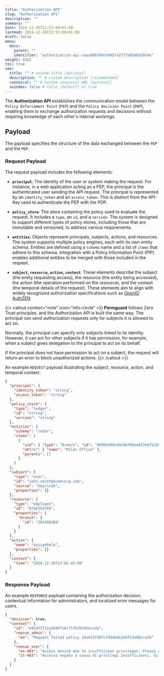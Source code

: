 ```yaml
---
title: "Authorization API"
slug: "Authorization API"
description: ""
summary: ""
date: 2024-12-26T22:53:00+01:00
lastmod: 2024-12-26T22:53:00+01:00
draft: false
menu:
  docs:
    parent: ""
    identifier: "authorization-api-ceea086189c54d57a2f17e0586920c8e"
weight: 8202
toc: true
seo:
  title: "" # custom title (optional)
  description: "" # custom description (recommended)
  canonical: "" # custom canonical URL (optional)
  noindex: false # false (default) or true
---
```


The **Authorization API** establishes the communication model between the `Policy Enforcement Point` (`PEP`) and the `Policy Decision Point` (`PDP`), enabling them to exchange authorization requests and decisions without requiring knowledge of each other's internal workings.

## Payload

The payload specifies the structure of the data exchanged between the `PEP` and the `PDP`.

### Request Payload

The request payload includes the following elements:

- **`principal`**:
  The identity of the user or system making the request. For instance, in a web application acting as a PEP, the principal is the authenticated user sending the API request. The principal is represented by an `identity_token` and an `access_token`. This is distinct from the API-Key used to authenticate the PEP with the PDP.

- **`policy_store`**:
  The store containing the policy used to evaluate the request. It includes a `type`, an `id`, and a `version`. The system is designed to support different types of policy stores, including those that are immutable and versioned, to address various requirements.

- **`entities`**:
  Objects represent principals, subjects, actions, and resources. The system supports multiple policy engines, each with its own entity schema. Entities are defined using a `schema` name and a list of `items` that adhere to this schema. Integration with a Policy Information Point (PIP) enables additional entities to be merged with those included in the request.

- **`subject`, `resource`, `action`, `context`**:
  These elements describe the subject (the entity requesting access), the resource (the entity being accessed), the action (the operation performed on the resource), and the context (the temporal details of the request). These elements aim to align with widely recognized authorization specifications such as [OpenID AuthZEN](https://openid.net/wg/authzen/specifications/).

{{< callout context="note" icon="info-circle" >}}
**Permguard** follows Zero Trust principles, and the Authorization API is built the same way. The principal can send authorization requests only for subjects it is allowed to act on.

Normally, the principal can specify only subjects linked to its identity. However, it can act for other subjects if it has permission, for example, when a subject gives delegation to the principal to act on its behalf.

If the principal does not have permission to act on a subject, the request will return an error to block unauthorized actions.
{{< /callout >}}

An example `REQUEST` payload illustrating the subject, resource, action, and temporal context.

```json
{
  "principal": {
    "identity_token": "string",
    "access_token": "string"
  },
  "policy_store": {
    "type": "ledger",
    "id": "string",
    "version": "string"
  },
  "entities": {
    "schema": "cedar",
    "items": [
      {
        "uid": { "type": "Branch", "id": "96902499c04246f0bbe8f2e67a165a64" },
        "attrs": { "name": "Milan Office" },
        "parents": []
      }
    ]
  },
  "subject": {
    "type": "user",
    "id": "john.smith@acmecorp.com",
    "source": "keycloak",
    "properties": {}
  },
  "resource": {
    "type": "employee",
    "id": "8796159789",
    "properties": {
      "branch": {
        "id": "265498168"
      }
    }
  },
  "action": {
    "name": "assignRole",
    "properties": {}
  },
  "context": {
    "time": "2024-12-26T23:02-45:00"
  }
}
```

### Response Payload

An example `RESPONSE` payload containing the authorization decision, contextual information for administrators, and localized error messages for users.

```json
{
  "decision": true,
  "context": {
    "id": "e91df3711cb046f18c7576303dbeccda",
    "reason_admin": {
      "en": "Request failed policy 24a422fd0fcf454b8e2d4f13e98cce2b"
    },
    "reason_user": {
      "en-403": "Access denied due to insufficient privileges. Please contact your administrator.",
      "it-403": "Accesso negato a causa di privilegi insufficienti. Si prega di contattare il proprio amministratore."
    }
  }
}
```
